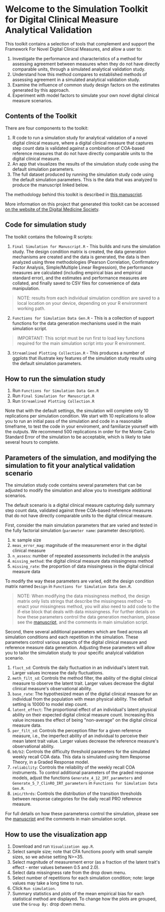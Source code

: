 # Welcome to the Simulation Toolkit for Digital Clinical Measure Analytical Validation

This toolkit contains a selection of tools that complement and support the Framework For Novel Digital Clinical Measures, and allow a user to:

1) Investigate the performance and characteristics of a method for assessing agreement between measures when they do not have directly comparable units, through a simulated analytical validation study.
2) Understand how this method compares to established methods of assessing agreement in a simulated analytical validation study.
3) Examine the influence of common study design factors on the estimates generated by this approach.
4) Experiment with model factors to simulate your own novel digital clinical measure scenarios.

## Contents of the Toolkit

There are four components to the toolkit:

1) R code to run a simulation study for analytical validation of a novel digital clinical measure, where a digital clinical measure that captures step count data is validated against a combination of COA-based reference measures that do not have directly comparable units to the digital clinical measure.
2) An app that visualizes the results of the simulation study code using the default simulation parameters.
3) The full dataset produced by running the simulation study code using the default simulation parameters. This is the data that was analyzed to produce the manuscript linked below.

The methodology behind this toolkit is described in [this manuscript](https://www.medrxiv.org/content/10.1101/2024.11.29.24318211v1).

More information on this project that generated this toolkit can be accessed [on the website of the Digital Medicine Society](https://datacc.dimesociety.org/validating-novel-digital-clinical-measures/).

## Code for simulation study

The toolkit contains the following R scripts:

1) `Final Simulation for Manuscript.R` - This builds and runs the simulation study. The design condition matrix is created, the data generation mechanisms are created and the data is generated, the data is then analyzed using three methodologies (Pearson Correlation, Confirmatory Factor Analysis, Simple/Multiple Linear Regression), the performance measures are calculated (including empirical bias and empirical standard error), and the estimates and performance measures are collated, and finally saved to CSV files for convenience of data manipulation. 
> NOTE: results from each individual simulation condition are saved to a local location on your device, depending on your R environment working path.
2) `Functions for Simulation Data Gen.R` - This is a collection of support functions for the data generation mechanisms used in the main simulation script. 
> IMPORTANT: This script must be run first to load key functions required for the main simulation script into your R environment.
3) `Streamlined Plotting Collection.R` - This produces a number of ggplots that illustrate key features of the simulation study results using the default simulation parameters.

## How to run the simulation study

1) Run `Functions for Simulation Data Gen.R`
2) Run `Final Simulation for Manuscript.R`
3) Run `Streamlined Plotting Collection.R`

Note that with the default settings, the simulation will complete only 10 replications per simulation condition. We start with 10 replications to allow you to run an initial pass of the simulation and code in a reasonable timeframe, to test the code in your enviroment, and familiarze yourself with the outputs. We recommend 500 replications in order for the Monte Carlo Standard Error of the simulation to be acceptable, which is likely to take several hours to complete.

## Parameters of the simulation, and modifying the simulation to fit your analytical validation scenario

The simulation study code contains several parameters that can be adjusted to modify the simulation and allow you to investigate additional scenarios. 

The default scenario is a digital clinical measure capturing daily summary step count data, validated against three COA-based reference measures that do not have directly comparable units to the digital clinical measure.

First, consider the main simulation parameters that are varied and tested in the fully factorial simulation (`parameter name`: parameter description). 

1) `N`: sample size
2) `meas_error_mag`: magnitude of the measurement error in the digital clinical measure
3) `n_assess`: number of repeated assessments included in the analysis
4) `missing_method`: the digital clinical measure data missingness method
5) `missing_rate`: the proportion of data missingness in the digital clinical measure data

To modify the way these parameters are varied, edit the design condition matrix named `Design` in `Functions for Simulation Data Gen.R`.

> NOTE: When modifying the data missingness method, the design matrix only lists strings that describe the missingness method - to enact your missingness method, you will also need to add code to the if-else block that deals with data missingness. For further details on how these parameters control the data generation mechanism, please see the [manuscript](https://todo), and the comments in main simulation script.

Second, there several additional parameters which are fixed across all simulation conditions and each repetition in the simulation. These parameters control various aspects of the digital clinical measure and reference measure data generation. Adjusting these parameters will allow you to tailor the simulation study to your specific analyical validation scenario.

1) `fluct_sd`: Controls the daily fluctuation in an individual's latent trait. Larger values increase the daily fluctuations.
2) `meth_filt_sd`: Controls the method filter, the ability of the digital clinical measure to observe the latent trait. Larger values decrease the digital clinical measure's observational ability.
3) `base_rate`: The hypothesized mean of the digital clinical measure for an individual from the population with mean physical ability. The default setting is 10000 to model step count.
4) `latent_effect`: The proportional effect of an individual's latent physical ability on their expected digital clinical measure count. Increasing this value increases the effect of being "non-average" on the digital clinical measure data.
5) `per_filt_sd`: Controls the perception filter for a given reference measure, i.e., the imperfect ability of an individual to perceive their mean latent trait value. Larger values decrease the reference measure's observational ability.
6) `b0/b2`: Controls the difficulty threshold parameters for the simulated weekly recall COA data. This data is simulated using Item Response Theory, in a Graded Response model.
7) `reliability`: Controls the reliability of the weekly recall COA instruments. To control additional parameters of the graded response models, adjust the functions `Generate_4_12_IRT_parameters` and `Generate_5_7_ClinRO_IRT_parameters` in `Functions for Simulation Data Gen.R`.
8) `imic/thrds`: Controls the distribution of the transition thresholds between response categories for the daily recall PRO reference measure.
     
For full details on how these parameterss control the simulation, please see the [manuscript](https://todo) and the comments in main simulation script.
    
## How to use the visualization app

1) Download and run `Visualization app.R`.
2) Select sample size; note that CFA functions poorly with small sample sizes, so we advise setting N>=35.
3) Select magnitude of measurement error (as a fraction of the latent trait's effect - enter values between 0.5 and 2.0).
4) Select data missingness rate from the drop down menu.
5) Select number of repetitions for each simulation condition; note: large values may take a long time to run.
6) Click `Run simulation`.
7) Summary statistics and plots of the mean empirical bias for each statistical method are displayed. To change how the plots are grouped, use the `Group By:` drop down menu.



